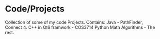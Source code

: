 # Code/Projects
Collection of some of my code Projects.
Contains:
Java - PathFinder, Connect 4.
C++ in Qt6 framwork - COS3714
Python Math Algorithms - The rest.
